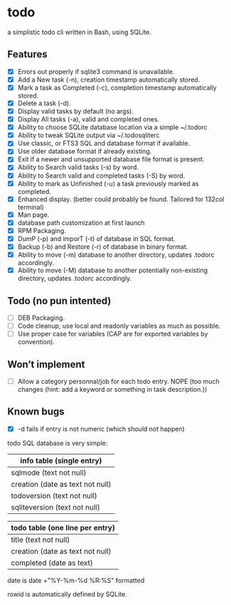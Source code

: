 # todo
a simplistic todo cli written in Bash, using SQLite.

## Features
- [x] Errors out properly if sqlite3 command is unavailable.
- [x] Add a New task (-n), creation timestamp automatically stored.
- [x] Mark a task as Completed (-c), completion timestamp automatically stored.
- [x] Delete a task (-d).
- [x] Display valid tasks by default (no args).
- [x] Display All tasks (-a), valid and completed ones.
- [x] Ability to choose SQLite database location via a simple ~/.todorc
- [x] Ability to tweak SQLite output via ~/.todosqliterc
- [x] Use classic, or FTS3 SQL and database format if available.
- [x] Use older database format if already existing.
- [x] Exit if a newer and unsupported database file format is present.
- [x] Ability to Search valid tasks (-s) by word.
- [x] Ability to Search valid and completed tasks (-S) by word.
- [x] Ability to mark as Unfinished (-u) a task previously marked as completed.
- [x] Enhanced display. (better could probably be found. Tailored for 132col terminal)
- [x] Man page.
- [x] database path customization at first launch
- [x] RPM Packaging.
- [x] DumP (-p) and imporT (-t) of database in SQL format.
- [x] Backup (-b) and Restore (-r) of database in binary format.
- [x] Ability to move (-m) database to another directory, updates .todorc accordingly.
- [x] Ability to move (-M) database to another potentially non-existing directory, updates .todorc accordingly.

## Todo (no pun intented)
- [ ] DEB Packaging.
- [ ] Code cleanup, use local and readonly variables as much as possible.
- [ ] Use proper case for variables (CAP are for exported variables by convention).

## Won’t implement
- [ ] Allow a category personnal/job for each todo entry. NOPE (too much changes (hint: add a keyword or something in task description.))

## Known bugs
- [x] -d fails if entry is not numeric (which should not happen)

todo SQL database is very simple:

info table (single entry) |
------------------------- |
sqlmode (text not null) |
creation (date as text not null) |
todoversion (text not null) |
sqliteversion (text not null) |

todo table (one line per entry) |
------------------------------- |
title (text not null) |
creation (date as text not null) |
completed (date as text) |

date is date +"%Y-%m-%d %R:%S" formatted

rowid is automatically defined by SQLite.
